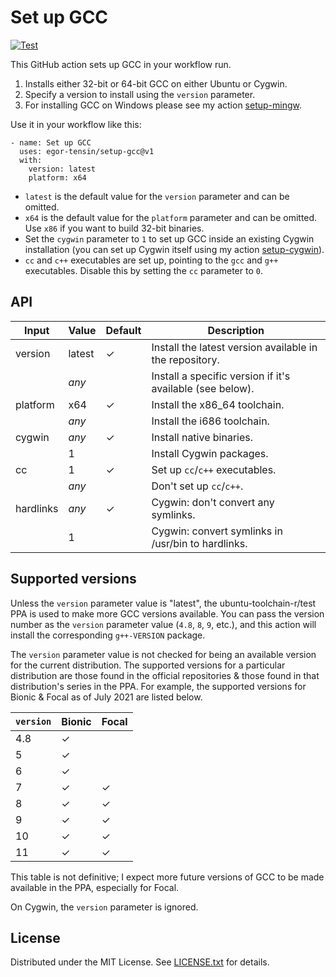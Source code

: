 Set up GCC
==========

[![Test](https://github.com/egor-tensin/setup-gcc/actions/workflows/test.yml/badge.svg)](https://github.com/egor-tensin/setup-gcc/actions/workflows/test.yml)

This GitHub action sets up GCC in your workflow run.

1. Installs either 32-bit or 64-bit GCC on either Ubuntu or Cygwin.
2. Specify a version to install using the `version` parameter.
2. For installing GCC on Windows please see my action [setup-mingw].

[setup-mingw]: https://github.com/egor-tensin/setup-mingw

Use it in your workflow like this:

    - name: Set up GCC
      uses: egor-tensin/setup-gcc@v1
      with:
        version: latest
        platform: x64

* `latest` is the default value for the `version` parameter and can be omitted.
* `x64` is the default value for the `platform` parameter and can be omitted.
Use `x86` if you want to build 32-bit binaries.
* Set the `cygwin` parameter to `1` to set up GCC inside an existing Cygwin
installation (you can set up Cygwin itself using my action [setup-cygwin]).
* `cc` and `c++` executables are set up, pointing to the `gcc` and `g++`
executables.
Disable this by setting the `cc` parameter to `0`.

[setup-cygwin]: https://github.com/egor-tensin/setup-cygwin

API
---

| Input     | Value   | Default | Description
| --------- | ------- | ------- | -----------
| version   | latest  | ✓       | Install the latest version available in the repository.
|           | *any*   |         | Install a specific version if it's available (see below).
| platform  | x64     | ✓       | Install the x86_64 toolchain.
|           | *any*   |         | Install the i686 toolchain.
| cygwin    | *any*   | ✓       | Install native binaries.
|           | 1       |         | Install Cygwin packages.
| cc        | 1       | ✓       | Set up `cc`/`c++` executables.
|           | *any*   |         | Don't set up `cc`/`c++`.
| hardlinks | *any*   | ✓       | Cygwin: don't convert any symlinks.
|           | 1       |         | Cygwin: convert symlinks in /usr/bin to hardlinks.

Supported versions
------------------

Unless the `version` parameter value is "latest", the ubuntu-toolchain-r/test
PPA is used to make more GCC versions available.
You can pass the version number as the `version` parameter value (`4.8`, `8`,
`9`, etc.), and this action will install the corresponding `g++-VERSION`
package.

The `version` parameter value is not checked for being an available version for
the current distribution.
The supported versions for a particular distribution are those found in the
official repositories & those found in that distribution's series in the PPA.
For example, the supported versions for Bionic & Focal as of July 2021 are
listed below.

| `version` | Bionic | Focal
| --------- | ------ | -----
| 4.8       | ✓      |
| 5         | ✓      |
| 6         | ✓      |
| 7         | ✓      | ✓
| 8         | ✓      | ✓
| 9         | ✓      | ✓
| 10        | ✓      | ✓
| 11        | ✓      | ✓

This table is not definitive; I expect more future versions of GCC to be made
available in the PPA, especially for Focal.

On Cygwin, the `version` parameter is ignored.

License
-------

Distributed under the MIT License.
See [LICENSE.txt] for details.

[LICENSE.txt]: LICENSE.txt
